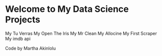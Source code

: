 # Welcome to My Data Science Projects

My Tu Verras
My Open The Iris
My Mr Clean
My Allocine
My First Scraper
My imdb api

Code by Martha Akinlolu
